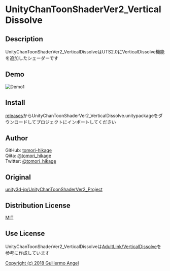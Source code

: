# UnityChanToonShaderVer2_VerticalDissolve

## Description

UnityChanToonShaderVer2_VerticalDissolveはUTS2.0にVerticalDissolve機能を追加したシェーダーです

## Demo

![Demo1](https://github.com/tomori-hikage/UnityChanToonShaderVer2_VerticalDissolve/blob/readme_images/Images/gif1.gif)

## Install

[releases](https://github.com/tomori-hikage/UnityChanToonShaderVer2_VerticalDissolve/releases)からUnityChanToonShaderVer2_VerticalDissolve.unitypackageをダウンロードしてプロジェクトにインポートしてください

## Author

GitHub: [tomori-hikage](https://github.com/tomori-hikage)  
Qiita: [@tomori_hikage](https://qiita.com/tomori_hikage)  
Twitter: [@tomori_hikage](https://twitter.com/tomori_hikage)

## Original

[unity3d-jp/UnityChanToonShaderVer2_Project](https://github.com/unity3d-jp/UnityChanToonShaderVer2_Project)

## Distribution License

[MIT](https://github.com/tomori-hikage/UnityChanToonShaderVer2_VerticalDissolve/blob/master/LICENSE)

## Use License

UnityChanToonShaderVer2_VerticalDissolveは[AdultLink/VerticalDissolve](https://github.com/AdultLink/VerticalDissolve)を参考に作成しています

[Copyright (c) 2018 Guillermo Angel](https://github.com/AdultLink/VerticalDissolve/blob/master/LICENSE)
